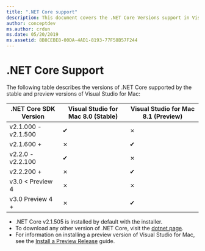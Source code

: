 ```yaml
---
title: ".NET Core support"
description: This document covers the .NET Core Versions support in Visual Studio for Mac
author: conceptdev
ms.author: crdun
ms.date: 05/20/2019
ms.assetid: 8B8CEBE8-00DA-4AD1-8193-77F58B57F244
---
```


# .NET Core Support

The following table describes the versions of .NET Core supported by the stable and preview versions of Visual Studio for Mac:

.NET Core SDK Version  |Visual Studio for Mac 8.0 (Stable)  |Visual Studio for Mac 8.1 (Preview)  |
|---------|---------|---------|
|v2.1.000 - v2.1.500    |✔|✗|
|v2.1.600 +     |✗|✔︎|
|v2.2.0 - v2.2.100|✔︎|✗|
|v2.2.200 + |✗| ✔︎ |
|v3.0 < Preview 4 |✗|✗|
|v3.0 Preview 4 + |✗|✔︎ |

* .NET Core v2.1.505 is installed by default with the installer.
* To download any other version of .NET Core, visit the [dotnet page](https://dotnet.microsoft.com/download/dotnet-core).
* For information on installing a preview version of Visual Studio for Mac, see the [Install a Preview Release](https://docs.microsoft.com/visualstudio/mac/install-preview) guide.
